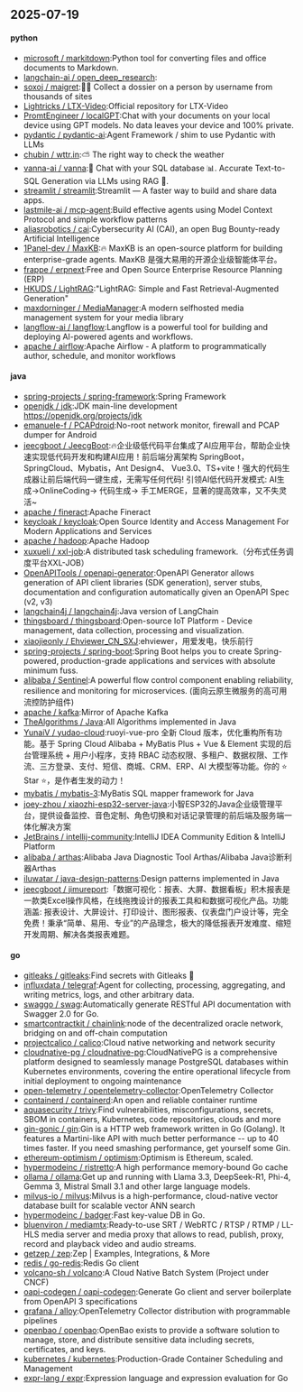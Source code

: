 ## 2025-07-19

#### python
* [microsoft / markitdown](https://github.com/microsoft/markitdown):Python tool for converting files and office documents to Markdown.
* [langchain-ai / open_deep_research](https://github.com/langchain-ai/open_deep_research):
* [soxoj / maigret](https://github.com/soxoj/maigret):🕵️‍♂️ Collect a dossier on a person by username from thousands of sites
* [Lightricks / LTX-Video](https://github.com/Lightricks/LTX-Video):Official repository for LTX-Video
* [PromtEngineer / localGPT](https://github.com/PromtEngineer/localGPT):Chat with your documents on your local device using GPT models. No data leaves your device and 100% private.
* [pydantic / pydantic-ai](https://github.com/pydantic/pydantic-ai):Agent Framework / shim to use Pydantic with LLMs
* [chubin / wttr.in](https://github.com/chubin/wttr.in):⛅ The right way to check the weather
* [vanna-ai / vanna](https://github.com/vanna-ai/vanna):🤖 Chat with your SQL database 📊. Accurate Text-to-SQL Generation via LLMs using RAG 🔄.
* [streamlit / streamlit](https://github.com/streamlit/streamlit):Streamlit — A faster way to build and share data apps.
* [lastmile-ai / mcp-agent](https://github.com/lastmile-ai/mcp-agent):Build effective agents using Model Context Protocol and simple workflow patterns
* [aliasrobotics / cai](https://github.com/aliasrobotics/cai):Cybersecurity AI (CAI), an open Bug Bounty-ready Artificial Intelligence
* [1Panel-dev / MaxKB](https://github.com/1Panel-dev/MaxKB):🔥 MaxKB is an open-source platform for building enterprise-grade agents. MaxKB 是强大易用的开源企业级智能体平台。
* [frappe / erpnext](https://github.com/frappe/erpnext):Free and Open Source Enterprise Resource Planning (ERP)
* [HKUDS / LightRAG](https://github.com/HKUDS/LightRAG):"LightRAG: Simple and Fast Retrieval-Augmented Generation"
* [maxdorninger / MediaManager](https://github.com/maxdorninger/MediaManager):A modern selfhosted media management system for your media library
* [langflow-ai / langflow](https://github.com/langflow-ai/langflow):Langflow is a powerful tool for building and deploying AI-powered agents and workflows.
* [apache / airflow](https://github.com/apache/airflow):Apache Airflow - A platform to programmatically author, schedule, and monitor workflows

#### java
* [spring-projects / spring-framework](https://github.com/spring-projects/spring-framework):Spring Framework
* [openjdk / jdk](https://github.com/openjdk/jdk):JDK main-line development https://openjdk.org/projects/jdk
* [emanuele-f / PCAPdroid](https://github.com/emanuele-f/PCAPdroid):No-root network monitor, firewall and PCAP dumper for Android
* [jeecgboot / JeecgBoot](https://github.com/jeecgboot/JeecgBoot):🔥企业级低代码平台集成了AI应用平台，帮助企业快速实现低代码开发和构建AI应用！前后端分离架构 SpringBoot，SpringCloud、Mybatis，Ant Design4、 Vue3.0、TS+vite！强大的代码生成器让前后端代码一键生成，无需写任何代码! 引领AI低代码开发模式: AI生成->OnlineCoding-> 代码生成-> 手工MERGE，显著的提高效率，又不失灵活~
* [apache / fineract](https://github.com/apache/fineract):Apache Fineract
* [keycloak / keycloak](https://github.com/keycloak/keycloak):Open Source Identity and Access Management For Modern Applications and Services
* [apache / hadoop](https://github.com/apache/hadoop):Apache Hadoop
* [xuxueli / xxl-job](https://github.com/xuxueli/xxl-job):A distributed task scheduling framework.（分布式任务调度平台XXL-JOB）
* [OpenAPITools / openapi-generator](https://github.com/OpenAPITools/openapi-generator):OpenAPI Generator allows generation of API client libraries (SDK generation), server stubs, documentation and configuration automatically given an OpenAPI Spec (v2, v3)
* [langchain4j / langchain4j](https://github.com/langchain4j/langchain4j):Java version of LangChain
* [thingsboard / thingsboard](https://github.com/thingsboard/thingsboard):Open-source IoT Platform - Device management, data collection, processing and visualization.
* [xiaojieonly / Ehviewer_CN_SXJ](https://github.com/xiaojieonly/Ehviewer_CN_SXJ):ehviewer，用爱发电，快乐前行
* [spring-projects / spring-boot](https://github.com/spring-projects/spring-boot):Spring Boot helps you to create Spring-powered, production-grade applications and services with absolute minimum fuss.
* [alibaba / Sentinel](https://github.com/alibaba/Sentinel):A powerful flow control component enabling reliability, resilience and monitoring for microservices. (面向云原生微服务的高可用流控防护组件)
* [apache / kafka](https://github.com/apache/kafka):Mirror of Apache Kafka
* [TheAlgorithms / Java](https://github.com/TheAlgorithms/Java):All Algorithms implemented in Java
* [YunaiV / yudao-cloud](https://github.com/YunaiV/yudao-cloud):ruoyi-vue-pro 全新 Cloud 版本，优化重构所有功能。基于 Spring Cloud Alibaba + MyBatis Plus + Vue & Element 实现的后台管理系统 + 用户小程序，支持 RBAC 动态权限、多租户、数据权限、工作流、三方登录、支付、短信、商城、CRM、ERP、AI 大模型等功能。你的 ⭐️ Star ⭐️，是作者生发的动力！
* [mybatis / mybatis-3](https://github.com/mybatis/mybatis-3):MyBatis SQL mapper framework for Java
* [joey-zhou / xiaozhi-esp32-server-java](https://github.com/joey-zhou/xiaozhi-esp32-server-java):小智ESP32的Java企业级管理平台，提供设备监控、音色定制、角色切换和对话记录管理的前后端及服务端一体化解决方案
* [JetBrains / intellij-community](https://github.com/JetBrains/intellij-community):IntelliJ IDEA Community Edition & IntelliJ Platform
* [alibaba / arthas](https://github.com/alibaba/arthas):Alibaba Java Diagnostic Tool Arthas/Alibaba Java诊断利器Arthas
* [iluwatar / java-design-patterns](https://github.com/iluwatar/java-design-patterns):Design patterns implemented in Java
* [jeecgboot / jimureport](https://github.com/jeecgboot/jimureport):「数据可视化：报表、大屏、数据看板」积木报表是一款类Excel操作风格，在线拖拽设计的报表工具和和数据可视化产品。功能涵盖: 报表设计、大屏设计、打印设计、图形报表、仪表盘门户设计等，完全免费！秉承“简单、易用、专业”的产品理念，极大的降低报表开发难度、缩短开发周期、解决各类报表难题。

#### go
* [gitleaks / gitleaks](https://github.com/gitleaks/gitleaks):Find secrets with Gitleaks 🔑
* [influxdata / telegraf](https://github.com/influxdata/telegraf):Agent for collecting, processing, aggregating, and writing metrics, logs, and other arbitrary data.
* [swaggo / swag](https://github.com/swaggo/swag):Automatically generate RESTful API documentation with Swagger 2.0 for Go.
* [smartcontractkit / chainlink](https://github.com/smartcontractkit/chainlink):node of the decentralized oracle network, bridging on and off-chain computation
* [projectcalico / calico](https://github.com/projectcalico/calico):Cloud native networking and network security
* [cloudnative-pg / cloudnative-pg](https://github.com/cloudnative-pg/cloudnative-pg):CloudNativePG is a comprehensive platform designed to seamlessly manage PostgreSQL databases within Kubernetes environments, covering the entire operational lifecycle from initial deployment to ongoing maintenance
* [open-telemetry / opentelemetry-collector](https://github.com/open-telemetry/opentelemetry-collector):OpenTelemetry Collector
* [containerd / containerd](https://github.com/containerd/containerd):An open and reliable container runtime
* [aquasecurity / trivy](https://github.com/aquasecurity/trivy):Find vulnerabilities, misconfigurations, secrets, SBOM in containers, Kubernetes, code repositories, clouds and more
* [gin-gonic / gin](https://github.com/gin-gonic/gin):Gin is a HTTP web framework written in Go (Golang). It features a Martini-like API with much better performance -- up to 40 times faster. If you need smashing performance, get yourself some Gin.
* [ethereum-optimism / optimism](https://github.com/ethereum-optimism/optimism):Optimism is Ethereum, scaled.
* [hypermodeinc / ristretto](https://github.com/hypermodeinc/ristretto):A high performance memory-bound Go cache
* [ollama / ollama](https://github.com/ollama/ollama):Get up and running with Llama 3.3, DeepSeek-R1, Phi-4, Gemma 3, Mistral Small 3.1 and other large language models.
* [milvus-io / milvus](https://github.com/milvus-io/milvus):Milvus is a high-performance, cloud-native vector database built for scalable vector ANN search
* [hypermodeinc / badger](https://github.com/hypermodeinc/badger):Fast key-value DB in Go.
* [bluenviron / mediamtx](https://github.com/bluenviron/mediamtx):Ready-to-use SRT / WebRTC / RTSP / RTMP / LL-HLS media server and media proxy that allows to read, publish, proxy, record and playback video and audio streams.
* [getzep / zep](https://github.com/getzep/zep):Zep | Examples, Integrations, & More
* [redis / go-redis](https://github.com/redis/go-redis):Redis Go client
* [volcano-sh / volcano](https://github.com/volcano-sh/volcano):A Cloud Native Batch System (Project under CNCF)
* [oapi-codegen / oapi-codegen](https://github.com/oapi-codegen/oapi-codegen):Generate Go client and server boilerplate from OpenAPI 3 specifications
* [grafana / alloy](https://github.com/grafana/alloy):OpenTelemetry Collector distribution with programmable pipelines
* [openbao / openbao](https://github.com/openbao/openbao):OpenBao exists to provide a software solution to manage, store, and distribute sensitive data including secrets, certificates, and keys.
* [kubernetes / kubernetes](https://github.com/kubernetes/kubernetes):Production-Grade Container Scheduling and Management
* [expr-lang / expr](https://github.com/expr-lang/expr):Expression language and expression evaluation for Go
